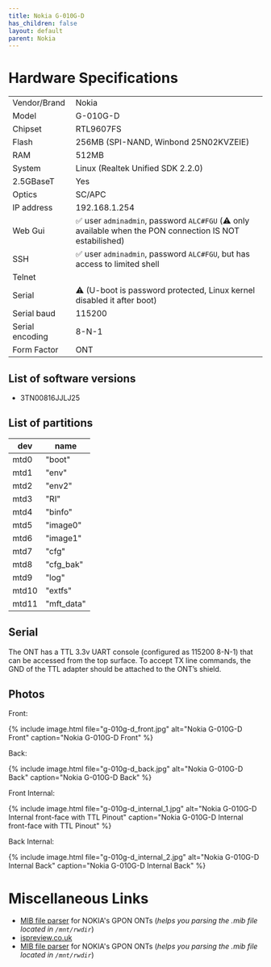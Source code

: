 ```yaml
---
title: Nokia G-010G-D
has_children: false
layout: default
parent: Nokia
---
```


# Hardware Specifications

|                  |                                                                              |
| ---------------- | ---------------------------------------------------------------------------- |
| Vendor/Brand     | Nokia                                                                        |
| Model            | G-010G-D                                                                     |
| Chipset          | RTL9607FS                                                                    |
| Flash            | 256MB (SPI-NAND, Winbond 25N02KVZEIE)                                        |
| RAM              | 512MB                                                                        |
| System           | Linux (Realtek Unified SDK 2.2.0)                                            |
| 2.5GBaseT        | Yes                                                                          |
| Optics           | SC/APC                                                                       |
| IP address       | 192.168.1.254                                                                |
| Web Gui          | ✅ user `adminadmin`, password `ALC#FGU` (⚠️ only available when the PON connection IS NOT estabilished) |
| SSH              | ✅ user `adminadmin`, password `ALC#FGU`, but has access to limited shell    |
| Telnet           |                                                                              |
| Serial           | ⚠️ (U-boot is password protected, Linux kernel disabled it after boot)       |
| Serial baud      | 115200                                                                       |
| Serial encoding  | 8-N-1                                                                        |
| Form Factor      | ONT                                                                          |

## List of software versions
- 3TN00816JJLJ25 

## List of partitions

| dev  | name     |
| ---- | -------- |
| mtd0 | "boot"   |
| mtd1 | "env"    |
| mtd2 | "env2"   |
| mtd3 | "RI"     |
| mtd4 | "binfo"  |
| mtd5 | "image0" |
| mtd6 | "image1" |
| mtd7 | "cfg"    |
| mtd8 | "cfg_bak" |
| mtd9 | "log"    |
| mtd10 | "extfs" |
| mtd11 | "mft_data" |

## Serial

The ONT has a TTL 3.3v UART console (configured as 115200 8-N-1) that can be accessed from the top surface. To accept TX line commands, the GND of the TTL adapter should be attached to the ONT’s shield.

## Photos

Front:

{% include image.html file="g-010g-d_front.jpg"  alt="Nokia G-010G-D Front" caption="Nokia G-010G-D Front" %}


Back:

{% include image.html file="g-010g-d_back.jpg"  alt="Nokia G-010G-D Back" caption="Nokia G-010G-D Back" %}


Front Internal:

{% include image.html file="g-010g-d_internal_1.jpg"  alt="Nokia G-010G-D Internal front-face with TTL Pinout" caption="Nokia G-010G-D Internal front-face with TTL Pinout" %}

Back Internal:

{% include image.html file="g-010g-d_internal_2.jpg"  alt="Nokia G-010G-D Internal Back" caption="Nokia G-010G-D Internal Back" %}


# Miscellaneous Links
- [MIB file parser](https://github.com/nanomad/nokia-ont-mib-parser)  for NOKIA's GPON ONTs (*helps you parsing the .mib file located in `/mnt/rwdir`*)
- [ispreview.co.uk](https://www.ispreview.co.uk/index.php/2022/09/pictured-openreachs-future-2-5gbps-ont-for-fttp-broadband.html)
- [MIB file parser](https://github.com/nanomad/nokia-ont-mib-parser) for NOKIA's GPON ONTs (*helps you parsing the .mib file located in `/mnt/rwdir`*)